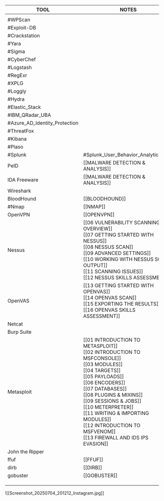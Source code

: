 | TOOL                          | NOTES                                                                                                                                                                                                                                                                                                                                                           |
| ----------------------------- | --------------------------------------------------------------------------------------------------------------------------------------------------------------------------------------------------------------------------------------------------------------------------------------------------------------------------------------------------------------- |
|                               |                                                                                                                                                                                                                                                                                                                                                                 |
| #WPScan                       |                                                                                                                                                                                                                                                                                                                                                                 |
| #Exploit-DB                   |                                                                                                                                                                                                                                                                                                                                                                 |
| #Crackstation                 |                                                                                                                                                                                                                                                                                                                                                                 |
| #Yara                         |                                                                                                                                                                                                                                                                                                                                                                 |
| #Sigma                        |                                                                                                                                                                                                                                                                                                                                                                 |
| #CyberChef                    |                                                                                                                                                                                                                                                                                                                                                                 |
| #Logstash                     |                                                                                                                                                                                                                                                                                                                                                                 |
| #RegExr                       |                                                                                                                                                                                                                                                                                                                                                                 |
| #XPLG                         |                                                                                                                                                                                                                                                                                                                                                                 |
| #Loggly                       |                                                                                                                                                                                                                                                                                                                                                                 |
| #Hydra                        |                                                                                                                                                                                                                                                                                                                                                                 |
| #Elastic_Stack                |                                                                                                                                                                                                                                                                                                                                                                 |
| #IBM_QRadar_UBA               |                                                                                                                                                                                                                                                                                                                                                                 |
| #Azure_AD_Identity_Protection |                                                                                                                                                                                                                                                                                                                                                                 |
| #ThreatFox                    |                                                                                                                                                                                                                                                                                                                                                                 |
| #Kibana                       |                                                                                                                                                                                                                                                                                                                                                                 |
| #Plaso                        |                                                                                                                                                                                                                                                                                                                                                                 |
| #Splunk                       | #Splunk_User_Behavior_Analytics_UBA                                                                                                                                                                                                                                                                                                                             |
| PeID                          | [[MALWARE DETECTION & ANALYSIS]]                                                                                                                                                                                                                                                                                                                                |
| IDA Freeware                  | [[MALWARE DETECTION & ANALYSIS]]                                                                                                                                                                                                                                                                                                                                |
| Wireshark                     |                                                                                                                                                                                                                                                                                                                                                                 |
| BloodHound                    | [[BLOODHOUND]]                                                                                                                                                                                                                                                                                                                                                  |
| #Nmap                         | [[NMAP]]                                                                                                                                                                                                                                                                                                                                                        |
| OpenVPN                       | [[OPENVPN]]                                                                                                                                                                                                                                                                                                                                                     |
| Nessus                        | [[06 VULNERABILITY SCANNING OVERVIEW]]<br>[[07 GETTING STARTED WITH NESSUS]]<br>[[08 NESSUS SCAN]]<br>[[09 ADVANCED SETTINGS]]<br>[[10 WORKING WITH NESSUS SCAN OUTPUT]]<br>[[11 SCANNING ISSUES]]<br>[[12 NESSUS SKILLS ASSESSMENT]]                                                                                                                           |
| OpenVAS                       | [[13 GETTING STARTED WITH OPENVAS]]<br>[[14 OPENVAS SCAN]]<br>[[15 EXPORTING THE RESULTS]]<br>[[16 OPENVAS SKILLS ASSESSMENT]]                                                                                                                                                                                                                                  |
| Netcat                        |                                                                                                                                                                                                                                                                                                                                                                 |
| Burp Suite<br>                |                                                                                                                                                                                                                                                                                                                                                                 |
| Metasploit<br>                | [[01 INTRODUCTION TO METASPLOIT]]<br>[[02 INTRODUCTION TO MSFCONSOLE]]<br>[[03 MODULES]]<br>[[04 TARGETS]]<br>[[05 PAYLOADS]]<br>[[06 ENCODERS]]<br>[[07 DATABASES]]<br>[[08 PLUGINS & MIXINS]]<br>[[09 SESSIONS & JOBS]]<br>[[10 METERPRETER]]<br>[[11 WRITING & IMPORTING MODULES]]<br>[[12 INTRODUCTION TO MSFVENOM]]<br>[[13 FIREWALL AND IDS IPS EVASION]] |
| John the Ripper<br>           |                                                                                                                                                                                                                                                                                                                                                                 |
| ffuf                          | [[FFUF]]                                                                                                                                                                                                                                                                                                                                                        |
| dirb                          | [[DIRB]]                                                                                                                                                                                                                                                                                                                                                        |
| gobuster                      | [[GOBUSTER]]                                                                                                                                                                                                                                                                                                                                                    |
|                               |                                                                                                                                                                                                                                                                                                                                                                 |
|                               |                                                                                                                                                                                                                                                                                                                                                                 |
|                               |                                                                                                                                                                                                                                                                                                                                                                 |

![[Screenshot_20250704_201212_Instagram.jpg]]